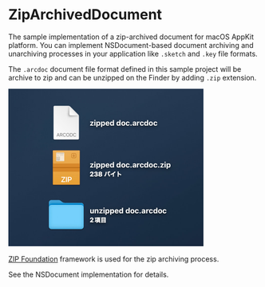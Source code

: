 # ZipArchivedDocument
The sample implementation of a zip-archived document for macOS AppKit platform. You can implement NSDocument-based document archiving and unarchiving processes in your application like `.sketch` and `.key` file formats.

The `.arcdoc` document file format defined in this sample project will be archive to zip and can be unzipped on the Finder by adding `.zip` extension.


<img src="./image.jpg" width=391 alt=".arcdoc file and unzipped document.">

[ZIP Foundation](https://github.com/weichsel/ZIPFoundation) framework is used for the zip archiving process.

See the NSDocument implementation for details.
